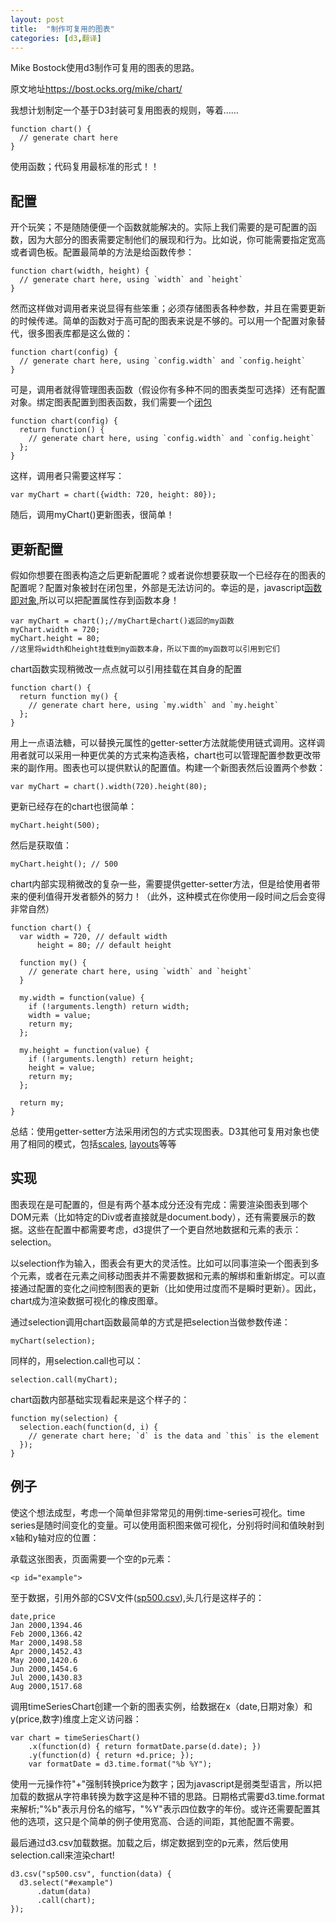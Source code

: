 ```yaml
---
layout: post
title:  "制作可复用的图表"
categories: [d3,翻译]
---
```



Mike Bostock使用d3制作可复用的图表的思路。

原文地址<a href='https://bost.ocks.org/mike/chart/'>https://bost.ocks.org/mike/chart/</a>

我想计划制定一个基于D3封装可复用图表的规则，等着……

```
function chart() {
  // generate chart here
}
```

使用函数；代码复用最标准的形式！！

## 配置

开个玩笑；不是随随便便一个函数就能解决的。实际上我们需要的是可配置的函数，因为大部分的图表需要定制他们的展现和行为。比如说，你可能需要指定宽高或者调色板。配置最简单的方法是给函数传参：

```
function chart(width, height) {
  // generate chart here, using `width` and `height`
}
```
然而这样做对调用者来说显得有些笨重；必须存储图表各种参数，并且在需要更新的时候传递。简单的函数对于高可配的图表来说是不够的。可以用一个配置对象替代，很多图表库都是这么做的：

```
function chart(config) {
  // generate chart here, using `config.width` and `config.height`
}
```

可是，调用者就得管理图表函数（假设你有多种不同的图表类型可选择）还有配置对象。绑定图表配置到图表函数，我们需要一个<a href='http://jibbering.com/faq/notes/closures/'>闭包</a>

```
function chart(config) {
  return function() {
    // generate chart here, using `config.width` and `config.height`
  };
}
```

这样，调用者只需要这样写：

```
var myChart = chart({width: 720, height: 80});
```

随后，调用myChart()更新图表，很简单！


## 更新配置
假如你想要在图表构造之后更新配置呢？或者说你想要获取一个已经存在的图表的配置呢？配置对象被封在闭包里，外部是无法访问的。幸运的是，javascript<a href='https://developer.mozilla.org/zh-CN/docs/Web/JavaScript/Reference/Global_Objects/Function'>函数即对象</a>,所以可以把配置属性存到函数本身！

```
var myChart = chart();//myChart是chart()返回的my函数
myChart.width = 720;
myChart.height = 80;
//这里将width和height挂载到my函数本身，所以下面的my函数可以引用到它们
```

chart函数实现稍微改一点点就可以引用挂载在其自身的配置

```
function chart() {
  return function my() {
    // generate chart here, using `my.width` and `my.height`
  };
}
```

用上一点语法糖，可以替换元属性的getter-setter方法就能使用链式调用。这样调用者就可以采用一种更优美的方式来构造表格，chart也可以管理配置参数更改带来的副作用。图表也可以提供默认的配置值。构建一个新图表然后设置两个参数：

```
var myChart = chart().width(720).height(80);
```

更新已经存在的chart也很简单：

```
myChart.height(500);
```

然后是获取值：

```
myChart.height(); // 500
```

chart内部实现稍微改的复杂一些，需要提供getter-setter方法，但是给使用者带来的便利值得开发者额外的努力！（此外，这种模式在你使用一段时间之后会变得非常自然）

```
function chart() {
  var width = 720, // default width
      height = 80; // default height

  function my() {
    // generate chart here, using `width` and `height`
  }

  my.width = function(value) {
    if (!arguments.length) return width;
    width = value;
    return my;
  };

  my.height = function(value) {
    if (!arguments.length) return height;
    height = value;
    return my;
  };

  return my;
}
```

总结：使用getter-setter方法采用闭包的方式实现图表。D3其他可复用对象也使用了相同的模式，包括<a href='https://github.com/d3/d3/wiki/Scales'>scales</a>, <a href='https://github.com/d3/d3/wiki/Layouts'>layouts</a>等等

## 实现
图表现在是可配置的，但是有两个基本成分还没有完成：需要渲染图表到哪个DOM元素（比如特定的Div或者直接就是document.body），还有需要展示的数据。这些在配置中都需要考虑，d3提供了一个更自然地数据和元素的表示：selection。

以selection作为输入，图表会有更大的灵活性。比如可以同事渲染一个图表到多个元素，或者在元素之间移动图表并不需要数据和元素的解绑和重新绑定。可以直接通过配置的变化之间控制图表的更新（比如使用过度而不是瞬时更新）。因此，chart成为渲染数据可视化的橡皮图章。

通过selection调用chart函数最简单的方式是把selection当做参数传递：

```
myChart(selection);
```

同样的，用selection.call也可以：

```
selection.call(myChart);
```

chart函数内部基础实现看起来是这个样子的：

```
function my(selection) {
  selection.each(function(d, i) {
    // generate chart here; `d` is the data and `this` is the element
  });
}
```

## 例子

使这个想法成型，考虑一个简单但非常常见的用例:time-series可视化。time series是随时间变化的变量。可以使用面积图来做可视化，分别将时间和值映射到x轴和y轴对应的位置：

<style>
svg {
  font: 10px sans-serif;
}

.axis path, .axis line {
  fill: none;
  stroke: #000;
  shape-rendering: crispEdges;
}

</style>

<p id='example'></p>
<script src='/asserts/201701/d3.min.js'></script>
<script src='/asserts/201701/time-series-chart.js'></script>
<script>
d3.csv("/asserts/201701/sp500.csv", function(data) {
  var formatDate = d3.time.format("%b %Y");

  d3.select("#example")
    .datum(data)
    .call(timeSeriesChart()
    .x(function(d) { return formatDate.parse(d.date); })
    .y(function(d) { return +d.price; }));
});

</script>


承载这张图表，页面需要一个空的p元素：

```
<p id="example">
```

至于数据，引用外部的CSV文件(<a href='/asserts/201701/sp500.csv'>sp500.csv</a>),头几行是这样子的：

```
date,price
Jan 2000,1394.46
Feb 2000,1366.42
Mar 2000,1498.58
Apr 2000,1452.43
May 2000,1420.6
Jun 2000,1454.6
Jul 2000,1430.83
Aug 2000,1517.68
```

调用timeSeriesChart创建一个新的图表实例，给数据在x（date,日期对象）和y(price,数字)维度上定义访问器：

```
var chart = timeSeriesChart()
    .x(function(d) { return formatDate.parse(d.date); })
    .y(function(d) { return +d.price; });
    var formatDate = d3.time.format("%b %Y");
```

使用一元操作符"+"强制转换price为数字；因为javascript是弱类型语言，所以把加载的数据从字符串转换为数字这是种不错的思路。日期格式需要d3.time.format来解析;"%b"表示月份名的缩写，"%Y"表示四位数字的年份。或许还需要配置其他的选项，这只是个简单的例子使用宽高、合适的间距，其他配置不需要。

最后通过d3.csv加载数据。加载之后，绑定数据到空的p元素，然后使用selection.call来渲染chart!

```
d3.csv("sp500.csv", function(data) {
  d3.select("#example")
      .datum(data)
      .call(chart);
});
```
